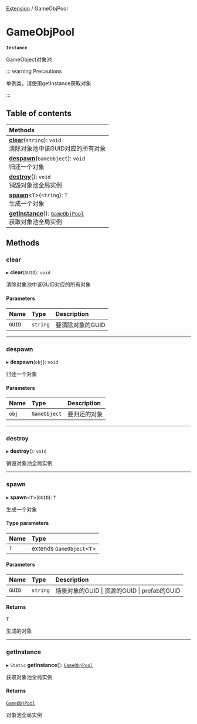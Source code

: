 [Extension](../modules/Extension.Extension.md) / GameObjPool

# GameObjPool <Badge type="tip" text="Class" /> <Score text="GameObjPool" />

**`Instance`**

GameObject对象池

::: warning Precautions

单例类，请使用getInstance获取对象

:::

## Table of contents

| Methods |
| :-----|
| **[clear](Extension.GameObjPool.md#clear)**(`string`): `void` <br> 清除对象池中该GUID对应的所有对象|
| **[despawn](Extension.GameObjPool.md#despawn)**(`GameObject`): `void` <br> 归还一个对象|
| **[destroy](Extension.GameObjPool.md#destroy)**(): `void` <br> 销毁对象池全局实例|
| **[spawn](Extension.GameObjPool.md#spawn)**<`T`\>(`string`): `T` <br> 生成一个对象|
| **[getInstance](Extension.GameObjPool.md#getinstance)**(): [`GameObjPool`](Extension.GameObjPool.md) <br> 获取对象池全局实例|

## Methods

### clear <Score text="clear" /> 

▸ **clear**(`GUID`): `void` <Badge type="tip" text="other" />

清除对象池中该GUID对应的所有对象


#### Parameters

| Name | Type | Description |
| :------ | :------ | :------ |
| `GUID` | `string` |  要清除对象的GUID |


___

### despawn <Score text="despawn" /> 

▸ **despawn**(`obj`): `void` <Badge type="tip" text="other" />

归还一个对象


#### Parameters

| Name | Type | Description |
| :------ | :------ | :------ |
| `obj` | `GameObject` |  要归还的对象 |


___

### destroy <Score text="destroy" /> 

▸ **destroy**(): `void` <Badge type="tip" text="other" />

销毁对象池全局实例



___

### spawn <Score text="spawn" /> 

▸ **spawn**<`T`\>(`GUID`): `T` <Badge type="tip" text="other" />

生成一个对象


#### Type parameters

| Name | Type |
| :------ | :------ |
| `T` | extends `GameObject`<`T`\> |

#### Parameters

| Name | Type | Description |
| :------ | :------ | :------ |
| `GUID` | `string` |  场景对象的GUID \| 资源的GUID \| prefab的GUID |

#### Returns

`T`

生成的对象

___

### getInstance <Score text="getInstance" /> 

▸ `Static` **getInstance**(): [`GameObjPool`](Extension.GameObjPool.md) <Badge type="tip" text="other" />

获取对象池全局实例


#### Returns

[`GameObjPool`](Extension.GameObjPool.md)

对象池全局实例
